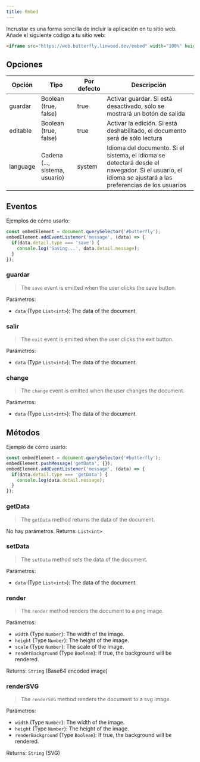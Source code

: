 ```yaml
---
title: Embed
---
```


Incrustar es una forma sencilla de incluir la aplicación en tu sitio web.
Añade el siguiente código a tu sitio web:

```html
<iframe src="https://web.butterfly.linwood.dev/embed" width="100%" height="500px" allowtransparency="true"></iframe>
```

## Opciones

| Opción   | Tipo                                                                                              | Por defecto | Descripción                                                                                                                                                                             |
| -------- | ------------------------------------------------------------------------------------------------- | ----------- | --------------------------------------------------------------------------------------------------------------------------------------------------------------------------------------- |
| guardar  | Boolean (true, false)                                                          | true        | Activar guardar. Si está desactivado, sólo se mostrará un botón de salida                                                                                               |
| editable | Boolean (true, false)                                                          | true        | Activar la edición. Si está deshabilitado, el documento será de sólo lectura                                                                                            |
| language | Cadena (..., sistema, usuario) | system      | Idioma del documento. Si el sistema, el idioma se detectará desde el navegador. Si el usuario, el idioma se ajustará a las preferencias de los usuarios |

## Eventos

Ejemplos de cómo usarlo:

```javascript
const embedElement = document.querySelector('#butterfly');
embedElement.addEventListener('message', (data) => {
  if(data.detail.type === 'save') {
    console.log('Saving...', data.detail.message);
  }
});
```

### guardar

> The `save` event is emitted when the user clicks the save button.

Parámetros:

- `data` (Type `List<int>`): The data of the document.

### salir

> The `exit` event is emitted when the user clicks the exit button.

Parámetros:

- `data` (Type `List<int>`): The data of the document.

### change

> The `change` event is emitted when the user changes the document.

Parámetros:

- `data` (Type `List<int>`): The data of the document.

## Métodos

Ejemplo de cómo usarlo:

```javascript
const embedElement = document.querySelector('#butterfly');
embedElement.pushMessage('getData', {});
embedElement.addEventListener('message', (data) => {
  if(data.detail.type === 'getData') {
    console.log(data.detail.message);
  }
});
```

### getData

> The `getData` method returns the data of the document.

No hay parámetros.
Returns: `List<int>`

### setData

> The `setData` method sets the data of the document.

Parámetros:

- `data` (Type `List<int>`): The data of the document.

### render

> The `render` method renders the document to a png image.

Parámetros:

- `width` (Type `Number`): The width of the image.
- `height` (Type `Number`): The height of the image.
- `scale` (Type `Number`): The scale of the image.
- `renderBackground` (Type `Boolean`): If true, the background will be rendered.

Returns: `String` (Base64 encoded image)

### renderSVG

> The `renderSVG` method renders the document to a svg image.

Parámetros:

- `width` (Type `Number`): The width of the image.
- `height` (Type `Number`): The height of the image.
- `renderBackground` (Type `Boolean`): If true, the background will be rendered.

Returns: `String` (SVG)
